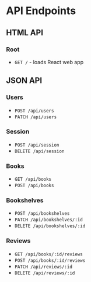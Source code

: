 # API Endpoints

## HTML API

### Root

- `GET /` - loads React web app

## JSON API

### Users

- `POST /api/users`
- `PATCH /api/users`

### Session

- `POST /api/session`
- `DELETE /api/session`

### Books

- `GET /api/books`
- `POST /api/books`

### Bookshelves

- `POST /api/bookshelves`
- `PATCH /api/bookshelves/:id`
- `DELETE /api/bookshelves/:id`

### Reviews

- `GET /api/books/:id/reviews`
- `POST /api/books/:id/reviews`
- `PATCH /api/reviews/:id`
- `DELETE /api/reviews/:id`
